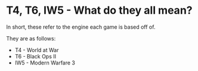 # T4, T6, IW5 - What do they all mean?

In short, these refer to the engine each game is based off of.

They are as follows:  
* T4 - World at War
* T6 - Black Ops II
* IW5 - Modern Warfare 3